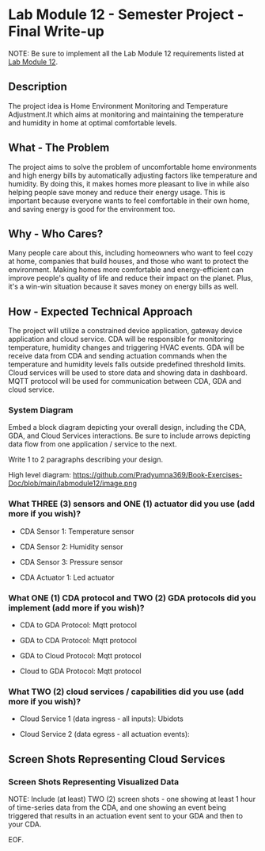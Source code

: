 # Lab Module 12 - Semester Project - Final Write-up

NOTE: Be sure to implement all the Lab Module 12 requirements listed at [Lab Module 12](https://github.com/orgs/programming-the-iot/projects/1#column-10488565).


## Description

The project idea is Home Environment Monitoring and Temperature Adjustment.It which aims at monitoring and maintaining the temperature and humidity in home at optimal comfortable levels.



## What - The Problem 

The project aims to solve the problem of uncomfortable home environments and high energy bills by automatically adjusting factors like temperature and humidity. By doing this, it makes homes more pleasant to live in while also helping people save money and reduce their energy usage. This is important because everyone wants to feel comfortable in their own home, and saving energy is good for the environment too.



## Why - Who Cares? 

Many people care about this, including homeowners who want to feel cozy at home, companies that build houses, and those who want to protect the environment. Making homes more comfortable and energy-efficient can improve people's quality of life and reduce their impact on the planet. Plus, it's a win-win situation because it saves money on energy bills as well.



## How - Expected Technical Approach

The project will utilize a constrained device application, gateway device application and cloud service. CDA will be responsible for monitoring temperature, humidity changes and triggering HVAC events. GDA will be receive data from CDA and sending actuation commands when the temperature and humidity levels falls outside predefined threshold limits. Cloud services will be used to store data and showing data in dashboard. MQTT protocol will be used for communication between CDA, GDA and cloud service.


### System Diagram

Embed a block diagram depicting your overall design, including the CDA, GDA, and Cloud Services interactions.
Be sure to include arrows depicting data flow from one application / service to the next.



Write 1 to 2 paragraphs describing your design.

High level diagram: https://github.com/Pradyumna369/Book-Exercises-Doc/blob/main/labmodule12/image.png



### What THREE (3) sensors and ONE (1) actuator did you use (add more if you wish)?

- CDA Sensor 1: Temperature sensor

- CDA Sensor 2: Humidity sensor

- CDA Sensor 3: Pressure sensor

- CDA Actuator 1: Led actuator



### What ONE (1) CDA protocol and TWO (2) GDA protocols did you implement (add more if you wish)?

- CDA to GDA Protocol: Mqtt protocol

- GDA to CDA Protocol: Mqtt protocol

- GDA to Cloud Protocol: Mqtt protocol

- Cloud to GDA Protocol: Mqtt protocol


 
### What TWO (2) cloud services / capabilities did you use (add more if you wish)?

- Cloud Service 1 (data ingress - all inputs): Ubidots

- Cloud Service 2 (data egress - all actuation events):



## Screen Shots Representing Cloud Services



### Screen Shots Representing Visualized Data

NOTE: Include (at least) TWO (2) screen shots - one showing at least 1 hour
of time-series data from the CDA, and one showing an event being triggered
that results in an actuation event sent to your GDA and then to your CDA.



EOF.
